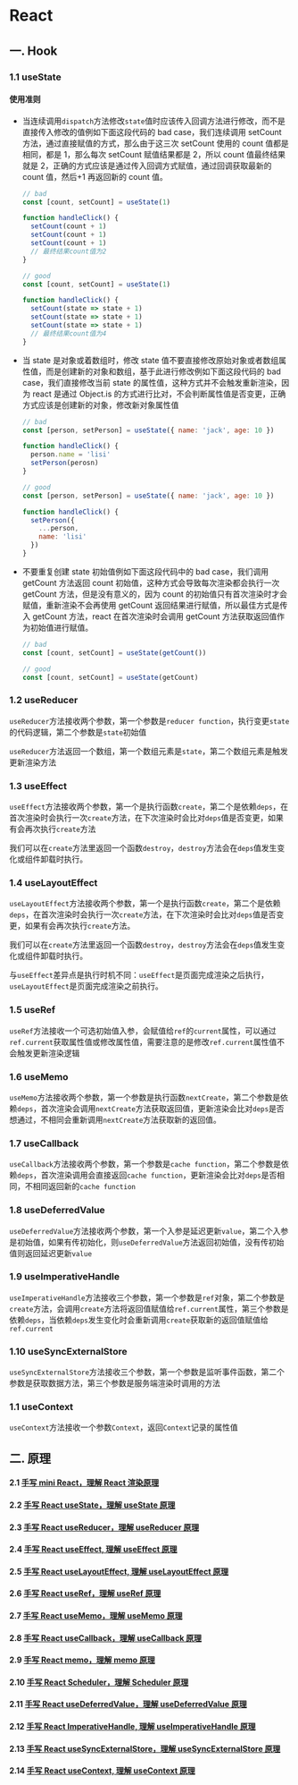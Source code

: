 # React

## 一. Hook

### 1.1 useState

#### 使用准则

- 当连续调用`dispatch`方法修改`state`值时应该传入回调方法进行修改，而不是直接传入修改的值例如下面这段代码的 bad case，我们连续调用 setCount 方法，通过直接赋值的方式，那么由于这三次 setCount 使用的 count 值都是相同，都是 1，那么每次 setCount 赋值结果都是 2，所以 count 值最终结果就是 2，正确的方式应该是通过传入回调方式赋值，通过回调获取最新的 count 值，然后+1 再返回新的 count 值。

  ```javascript
  // bad
  const [count, setCount] = useState(1)

  function handleClick() {
    setCount(count + 1)
    setCount(count + 1)
    setCount(count + 1)
    // 最终结果count值为2
  }

  // good
  const [count, setCount] = useState(1)

  function handleClick() {
    setCount(state => state + 1)
    setCount(state => state + 1)
    setCount(state => state + 1)
    // 最终结果count值为4
  }
  ```

- 当 state 是对象或着数组时，修改 state 值不要直接修改原始对象或者数组属性值，而是创建新的对象和数组，基于此进行修改例如下面这段代码的 bad case，我们直接修改当前 state 的属性值，这种方式并不会触发重新渲染，因为 react 是通过 Object.is 的方式进行比对，不会判断属性值是否变更，正确方式应该是创建新的对象，修改新对象属性值

  ```javascript
  // bad
  const [person, setPerson] = useState({ name: 'jack', age: 10 })

  function handleClick() {
    person.name = 'lisi'
    setPerson(perosn)
  }

  // good
  const [person, setPerson] = useState({ name: 'jack', age: 10 })

  function handleClick() {
    setPerson({
      ...person,
      name: 'lisi'
    })
  }
  ```

- 不要重复创建 state 初始值例如下面这段代码中的 bad case，我们调用 getCount 方法返回 count 初始值，这种方式会导致每次渲染都会执行一次 getCount 方法，但是没有意义的，因为 count 的初始值只有首次渲染时才会赋值，重新渲染不会再使用 getCount 返回结果进行赋值，所以最佳方式是传入 getCount 方法，react 在首次渲染时会调用 getCount 方法获取返回值作为初始值进行赋值。

  ```javascript
  // bad
  const [count, setCount] = useState(getCount())

  // good
  const [count, setCount] = useState(getCount)
  ```

### 1.2 useReducer

`useReducer`方法接收两个参数，第一个参数是`reducer function`，执行变更`state`的代码逻辑，第二个参数是`state`初始值

`useReducer`方法返回一个数组，第一个数组元素是`state`，第二个数组元素是触发更新渲染方法

### 1.3 useEffect

`useEffect`方法接收两个参数，第一个是执行函数`create`，第二个是依赖`deps`，在首次渲染时会执行一次`create`方法，在下次渲染时会比对`deps`值是否变更，如果有会再次执行`create`方法

我们可以在`create`方法里返回一个函数`destroy`，`destroy`方法会在`deps`值发生变化或组件卸载时执行。

### 1.4 useLayoutEffect

`useLayoutEffect`方法接收两个参数，第一个是执行函数`create`，第二个是依赖`deps`，在首次渲染时会执行一次`create`方法，在下次渲染时会比对`deps`值是否变更，如果有会再次执行`create`方法。

我们可以在`create`方法里返回一个函数`destroy`，`destroy`方法会在`deps`值发生变化或组件卸载时执行。

与`useEffect`差异点是执行时机不同：`useEffect`是页面完成渲染之后执行，`useLayoutEffect`是页面完成渲染之前执行。

### 1.5 useRef

`useRef`方法接收一个可选初始值入参，会赋值给`ref`的`current`属性，可以通过`ref.current`获取属性值或修改属性值，需要注意的是修改`ref.current`属性值不会触发更新渲染逻辑

### 1.6 useMemo

`useMemo`方法接收两个参数，第一个参数是执行函数`nextCreate`，第二个参数是依赖`deps`，首次渲染会调用`nextCreate`方法获取返回值，更新渲染会比对`deps`是否想通过，不相同会重新调用`nextCreate`方法获取新的返回值。

### 1.7 useCallback

`useCallback`方法接收两个参数，第一个参数是`cache function`，第二个参数是依赖`deps`，首次渲染调用会直接返回`cache function`，更新渲染会比对`deps`是否相同，不相同返回新的`cache function`

### 1.8 useDeferredValue

`useDeferredValue`方法接收两个参数，第一个入参是延迟更新`value`，第二个入参是初始值，如果有传初始化，则`useDeferredValue`方法返回初始值，没有传初始值则返回延迟更新`value`

### 1.9 useImperativeHandle

`useImperativeHandle`方法接收三个参数，第一个参数是`ref`对象，第二个参数是`create`方法，会调用`create`方法将返回值赋值给`ref.current`属性，第三个参数是依赖`deps`，当依赖`deps`发生变化时会重新调用`create`获取新的返回值赋值给`ref.current`

### 1.10 useSyncExternalStore

`useSyncExternalStore`方法接收三个参数，第一个参数是监听事件函数，第二个参数是获取数据方法，第三个参数是服务端渲染时调用的方法

### 1.1 useContext

`useContext`方法接收一个参数`Context`，返回`Context`记录的属性值

## 二. 原理

#### 2.1 [手写 mini React，理解 React 渲染原理](https://juejin.cn/post/7455612245768241192)

#### 2.2 [手写 React useState，理解 useState 原理](https://juejin.cn/post/7456265285852299264)

#### 2.3 [手写 React useReducer，理解 useReducer 原理](https://juejin.cn/post/7457434262561112098)

#### 2.4 [手写 React useEffect, 理解 useEffect 原理](https://juejin.cn/post/7456647661548453940)

#### 2.5 [手写 React useLayoutEffect, 理解 useLayoutEffect 原理](https://juejin.cn/post/7457151932395913216)

#### 2.6 [手写 React useRef，理解 useRef 原理](https://juejin.cn/post/7456796962119450658)

#### 2.7 [手写 React useMemo，理解 useMemo 原理](https://juejin.cn/post/7457493837414858786)

#### 2.8 [手写 React useCallback，理解 useCallback 原理](https://juejin.cn/post/7457518270893064207)

#### 2.9 [手写 React memo，理解 memo 原理](https://juejin.cn/post/7457730305933131812)

#### 2.10 [手写 React Scheduler，理解 Scheduler 原理](https://juejin.cn/post/7458189303062151222)

#### 2.11 [手写 React useDeferredValue，理解 useDeferredValue 原理](https://juejin.cn/post/7458570571607212043)

#### 2.12 [手写 React ImperativeHandle, 理解 useImperativeHandle 原理](https://juejin.cn/post/7458648750765883411)

#### 2.13 [手写 React useSyncExternalStore，理解 useSyncExternalStore 原理](https://juejin.cn/post/7458837722826506276)

#### 2.14 [手写 React useContext, 理解 useContext 原理](https://juejin.cn/post/7459298253873152036)
